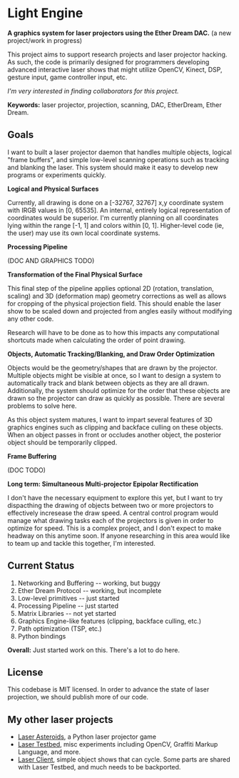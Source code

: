Light Engine
============
**A graphics system for laser projectors using the Ether Dream DAC.** 
(a new project/work in progress)

This project aims to support research projects and laser projector hacking. As such, the code is primarily designed for programmers developing advanced interactive laser shows that might utilize OpenCV, Kinect, DSP, gesture input, game controller input, etc.

_I'm very interested in finding collaborators for this project._

**Keywords:** laser projector, projection, scanning, DAC, EtherDream, Ether Dream.

Goals
-----
I want to built a laser projector daemon that handles multiple 
objects, logical "frame buffers", and simple low-level scanning 
operations such as tracking and blanking the laser. This system should make it easy to develop new programs or experiments quickly. 

**Logical and Physical Surfaces**

Currently, all drawing is done on a [-32767, 32767] x,y coordinate system with IRGB values in [0, 65535]. An internal, entirely logical representation of coordinates would be superior. I'm currently planning on all coordinates lying within the range [-1, 1] and colors within [0, 1]. Higher-level code (ie, the user) may use its own local coordinate systems.

**Processing Pipeline**

(DOC AND GRAPHICS TODO)

**Transformation of the Final Physical Surface**

This final step of the pipeline applies optional 2D (rotation, translation, scaling) and 3D (deformation map) geometry corrections as well as allows for cropping of the physical projection field. This should enable the laser show to be scaled down and projected from angles easily without modifying any other code. 

Research will have to be done as to how this impacts any computational shortcuts made when calculating the order of point drawing. 

**Objects, Automatic Tracking/Blanking, and Draw Order Optimization**

Objects would be the geometry/shapes that are drawn by the projector. Multiple objects might be visible at once, so I want to design a system to automatically track and blank between objects as they are all drawn. Additionally, the system should optimize for the order that these objects are drawn so the projector can draw as quickly as possible. There are several problems to solve here.

As this object system matures, I want to impart several features of 3D graphics engines such as clipping and backface culling on these objects. When an object passes in front or occludes another object, the posterior object should be temporarily clipped. 

**Frame Buffering**

(DOC TODO) 

**Long term: Simultaneous Multi-projector Epipolar Rectification**

I don't have the necessary equipment to explore this yet, but I want to try dispacthing the drawing of objects between two or more projectors to effectively incresease the draw speed. A central control program would manage what drawing tasks each of the projectors is given in order to optimize for speed. This is a complex project, and I don't expect to make headway on this anytime soon. If anyone researching in this area would like to team up and tackle this together, I'm interested. 

Current Status
--------------

1. Networking and Buffering -- working, but buggy
2. Ether Dream Protocol -- working, but incomplete
3. Low-level primitives -- just started
4. Processing Pipeline -- just started
5. Matrix Libraries -- not yet started
6. Graphics Engine-like features (clipping, backface culling, etc.)
7. Path optimization (TSP, etc.)
8. Python bindings

**Overall:** Just started work on this. There's a lot to do here.

License
-------
This codebase is MIT licensed. In order to advance the state of laser projection, we should publish more of our code. 

My other laser projects 
-----------------------
* [Laser Asteroids](https://github.com/echelon/laser-asteroids), 
  a Python laser projector game
* [Laser Testbed](https://github.com/echelon/laser-testbed), 
  misc experiments including OpenCV, Graffiti Markup Language, 
  and more.
* [Laser Client](https://github.com/echelon/laser-client), 
  simple object shows that can cycle. Some parts are shared with 
  Laser Testbed, and much needs to be backported.

